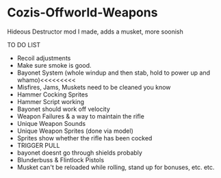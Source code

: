 # Cozis-Offworld-Weapons
Hideous Destructor mod I made, adds a musket, more soonish

TO DO LIST

- Recoil adjustments
- Make sure smoke is good.
- Bayonet System (whole windup and then stab, hold to power up and whamo)<<<<<<<<<
- Misfires, Jams, Muskets need to be cleaned you know
- Hammer Cocking Sprites
- Hammer Script working
- Bayonet should work off velocity
- Weapon Failures & a way to maintain the rifle
- Unique Weapon Sounds
- Unique Weapon Sprites (done via model)
- Sprites show whether the rifle has been cocked
- TRIGGER PULL
- bayonet doesnt go through shields probably
- Blunderbuss & Flintlock Pistols
- Musket can't be reloaded while rolling, stand up for bonuses, etc. etc.
